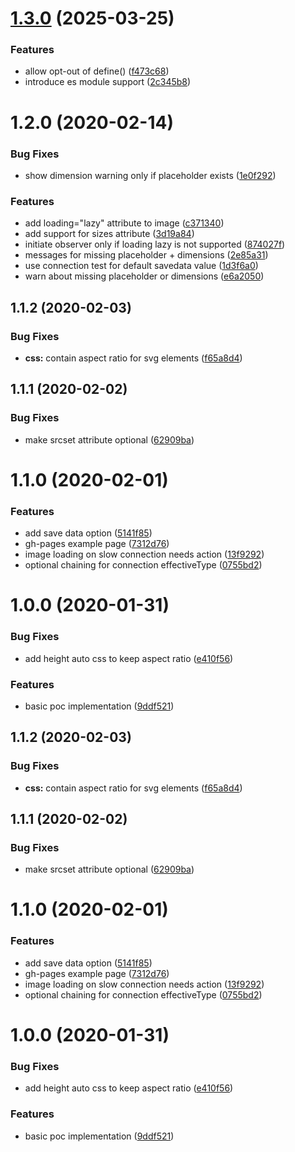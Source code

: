 # [1.3.0](https://github.com/andreruffert/progressive-image-element/compare/v1.2.0...v1.3.0) (2025-03-25)


### Features

* allow opt-out of define() ([f473c68](https://github.com/andreruffert/progressive-image-element/commit/f473c68cc30b3accdb08084f083dafe1077324b2))
* introduce es module support ([2c345b8](https://github.com/andreruffert/progressive-image-element/commit/2c345b8783e39b84cdb8c7010984e28001097548))



# 1.2.0 (2020-02-14)


### Bug Fixes

* show dimension warning only if placeholder exists ([1e0f292](https://github.com/andreruffert/progressive-image-element/commit/1e0f2925d790e99d7f637441c969967e14fc645e))


### Features

* add loading="lazy" attribute to image ([c371340](https://github.com/andreruffert/progressive-image-element/commit/c371340e49cda1e190a3cd9d23a5589fc5cc1ee7))
* add support for sizes attribute ([3d19a84](https://github.com/andreruffert/progressive-image-element/commit/3d19a843bd56e94d8f534a717e2e573612d40e7c))
* initiate observer only if loading lazy is not supported ([874027f](https://github.com/andreruffert/progressive-image-element/commit/874027fde83e6342a39323c0f1063ea35d0ede87))
* messages for missing placeholder + dimensions ([2e85a31](https://github.com/andreruffert/progressive-image-element/commit/2e85a31a57d32b5c2931e7d6019eba3ca0d942a1))
* use connection test for default savedata value ([1d3f6a0](https://github.com/andreruffert/progressive-image-element/commit/1d3f6a0c8a096cae4af053d1190536af86235044))
* warn about missing placeholder or dimensions ([e6a2050](https://github.com/andreruffert/progressive-image-element/commit/e6a205041b6a28a6da0957834a8681817cce4c99))



## 1.1.2 (2020-02-03)


### Bug Fixes

* **css:** contain aspect ratio for svg elements ([f65a8d4](https://github.com/andreruffert/progressive-image-element/commit/f65a8d4c8f16e1c41c42e7f1754614f3fcf9728a))



## 1.1.1 (2020-02-02)


### Bug Fixes

* make srcset attribute optional ([62909ba](https://github.com/andreruffert/progressive-image-element/commit/62909ba38812b59419605561477de202f809af6d))



# 1.1.0 (2020-02-01)


### Features

* add save data option ([5141f85](https://github.com/andreruffert/progressive-image-element/commit/5141f8550f26f00e1cd8f71f1cf7d36b9a06ab96))
* gh-pages example page ([7312d76](https://github.com/andreruffert/progressive-image-element/commit/7312d76dfbc51f43fbe09c383e5d1d8d9b1f879b))
* image loading on slow connection needs action ([13f9292](https://github.com/andreruffert/progressive-image-element/commit/13f9292eb7dd16191d1f67ed81c013fb28bea478))
* optional chaining for connection effectiveType ([0755bd2](https://github.com/andreruffert/progressive-image-element/commit/0755bd21d8908b0e961090d83ee2460bdc3861b9))



# 1.0.0 (2020-01-31)


### Bug Fixes

* add height auto css to keep aspect ratio ([e410f56](https://github.com/andreruffert/progressive-image-element/commit/e410f565195bc63d12988141fa86ace1aecdf550))


### Features

* basic poc implementation ([9ddf521](https://github.com/andreruffert/progressive-image-element/commit/9ddf521b7b2e720cfd37062e3fac01f0af1a93aa))



## 1.1.2 (2020-02-03)


### Bug Fixes

* **css:** contain aspect ratio for svg elements ([f65a8d4](https://github.com/andreruffert/progressive-image-element/commit/f65a8d4c8f16e1c41c42e7f1754614f3fcf9728a))



## 1.1.1 (2020-02-02)


### Bug Fixes

* make srcset attribute optional ([62909ba](https://github.com/andreruffert/progressive-image-element/commit/62909ba38812b59419605561477de202f809af6d))



# 1.1.0 (2020-02-01)


### Features

* add save data option ([5141f85](https://github.com/andreruffert/progressive-image-element/commit/5141f8550f26f00e1cd8f71f1cf7d36b9a06ab96))
* gh-pages example page ([7312d76](https://github.com/andreruffert/progressive-image-element/commit/7312d76dfbc51f43fbe09c383e5d1d8d9b1f879b))
* image loading on slow connection needs action ([13f9292](https://github.com/andreruffert/progressive-image-element/commit/13f9292eb7dd16191d1f67ed81c013fb28bea478))
* optional chaining for connection effectiveType ([0755bd2](https://github.com/andreruffert/progressive-image-element/commit/0755bd21d8908b0e961090d83ee2460bdc3861b9))



# 1.0.0 (2020-01-31)


### Bug Fixes

* add height auto css to keep aspect ratio ([e410f56](https://github.com/andreruffert/progressive-image-element/commit/e410f565195bc63d12988141fa86ace1aecdf550))


### Features

* basic poc implementation ([9ddf521](https://github.com/andreruffert/progressive-image-element/commit/9ddf521b7b2e720cfd37062e3fac01f0af1a93aa))
